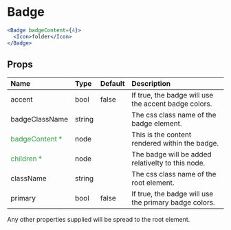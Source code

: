 Badge
=====

```jsx
<Badge badgeContent={4}>
  <Icon>folder</Icon>
</Badge>
```

Props
-----

| Name | Type | Default | Description |
|:-----|:-----|:--------|:------------|
| accent | bool | false | If true, the badge will use the accent badge colors. |
| badgeClassName | string |  | The css class name of the badge element. |
| <span style="color: #31a148">badgeContent *</span> | node |  | This is the content rendered within the badge. |
| <span style="color: #31a148">children *</span> | node |  | The badge will be added relativelty to this node. |
| className | string |  | The css class name of the root element. |
| primary | bool | false | If true, the badge will use the primary badge colors. |

Any other properties supplied will be spread to the root element.
